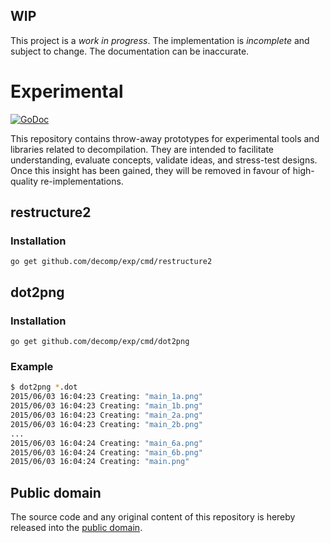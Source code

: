 ## WIP

This project is a *work in progress*. The implementation is *incomplete* and subject to change. The documentation can be inaccurate.

# Experimental

[![GoDoc](https://godoc.org/github.com/decomp/exp?status.svg)](https://godoc.org/github.com/decomp/exp)

This repository contains throw-away prototypes for experimental tools and libraries related to decompilation. They are intended to facilitate understanding, evaluate concepts, validate ideas, and stress-test designs. Once this insight has been gained, they will be removed in favour of high-quality re-implementations.

## restructure2

### Installation

    go get github.com/decomp/exp/cmd/restructure2

## dot2png

### Installation

    go get github.com/decomp/exp/cmd/dot2png

### Example

```bash
$ dot2png *.dot
2015/06/03 16:04:23 Creating: "main_1a.png"
2015/06/03 16:04:23 Creating: "main_1b.png"
2015/06/03 16:04:23 Creating: "main_2a.png"
2015/06/03 16:04:23 Creating: "main_2b.png"
...
2015/06/03 16:04:24 Creating: "main_6a.png"
2015/06/03 16:04:24 Creating: "main_6b.png"
2015/06/03 16:04:24 Creating: "main.png"
```

## Public domain

The source code and any original content of this repository is hereby released into the [public domain].

[public domain]: https://creativecommons.org/publicdomain/zero/1.0/
